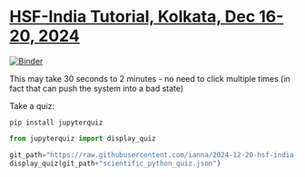 # [HSF-India Tutorial, Kolkata, Dec 16-20, 2024](https://indico.cern.ch/event/1461967/overview)

[![Binder](https://binderhub.ssl-hep.org/badge_logo.svg)](https://binderhub.ssl-hep.org/v2/gh/research-software-collaborations/courses-hsf-india-december2024/HEAD?gpuModel=&gpuCount=1&cudaMajor=undefined&cudaMinor=undefined&qos=Guaranteed&cpu=1&memory=2.5&site=nrp)

This may take 30 seconds to 2 minutes - no need to click multiple times (in fact that can push the system into a bad state)

Take a quiz:

```
pip install jupyterquiz
```
```python
from jupyterquiz import display_quiz

git_path="https://raw.githubusercontent.com/ianna/2024-12-20-hsf-india-tutorial-kolkata/refs/heads/main/data/"
display_quiz(git_path+"scientific_python_quiz.json")
```
